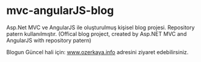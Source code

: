 # mvc-angularJS-blog
Asp.Net MVC ve AngularJS ile oluşturulmuş kişisel blog projesi. Repository patern kullanılmıştır. (Offical blog project, created by Asp.NET MVC and AngularJS with repository patern) 

Blogun Güncel hali için: www.ozerkaya.info adresini ziyaret edebilirsiniz.
